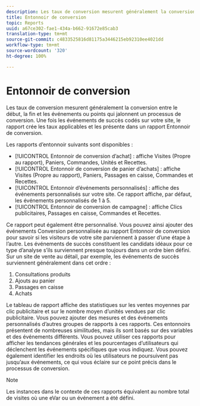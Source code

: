 ```yaml
---
description: Les taux de conversion mesurent généralement la conversion entre le début, la fin et les événements ou points qui jalonnent un processus de conversion. Une fois les événements de succès codés sur votre site, le rapport crée les taux applicables et les présente dans un rapport Entonnoir de conversion.
title: Entonnoir de conversion
topic: Reports
uuid: a67ce302-fae1-434a-b662-91672e85cab3
translation-type: tm+mt
source-git-commit: c4833525816d81175a3446215eb92310ee4021dd
workflow-type: tm+mt
source-wordcount: '320'
ht-degree: 100%

---
```



# Entonnoir de conversion

Les taux de conversion mesurent généralement la conversion entre le début, la fin et les événements ou points qui jalonnent un processus de conversion. Une fois les événements de succès codés sur votre site, le rapport crée les taux applicables et les présente dans un rapport Entonnoir de conversion.

Les rapports d’entonnoir suivants sont disponibles :

* [!UICONTROL Entonnoir de conversion d’achat] : affiche Visites (Propre au rapport), Paniers, Commandes, Unités et Recettes.
* [!UICONTROL Entonnoir de conversion de panier d’achats] : affiche Visites (Propre au rapport), Paniers, Passages en caisse, Commandes et Recettes.
* [!UICONTROL Entonnoir d’événements personnalisés] : affiche des événements personnalisés sur votre site. Ce rapport affiche, par défaut, les événements personnalisés de 1 à 5.
* [!UICONTROL Entonnoir de conversion de campagne] : affiche Clics publicitaires, Passages en caisse, Commandes et Recettes.

Ce rapport peut également être personnalisé. Vous pouvez ainsi ajouter des événements Conversion personnalisée au rapport Entonnoir de conversion pour savoir si les visiteurs de votre site parviennent à passer d’une étape à l’autre. Les événements de succès constituent les candidats idéaux pour ce type d’analyse s’ils surviennent presque toujours dans un ordre bien défini. Sur un site de vente au détail, par exemple, les événements de succès surviennent généralement dans cet ordre :

1. Consultations produits
2. Ajouts au panier
3. Passages en caisse
4. Achats

Le tableau de rapport affiche des statistiques sur les ventes moyennes par clic publicitaire et sur le nombre moyen d’unités vendues par clic publicitaire. Vous pouvez ajouter des mesures et des événements personnalisés d’autres groupes de rapports à ces rapports. Ces entonnoirs présentent de nombreuses similitudes, mais ils sont basés sur des variables et des événements différents. Vous pouvez utiliser ces rapports pour afficher les tendances générales et les pourcentages d’utilisateurs qui déclenchent les événements spécifiques que vous indiquez. Vous pouvez également identifier les endroits où les utilisateurs ne poursuivent pas jusqu’aux événements, ce qui vous éclaire sur ce point précis dans le processus de conversion.

>[!NOTE]
>
>Les instances dans le contexte de ces rapports équivalent au nombre total de visites où une eVar ou un événement a été défini.

